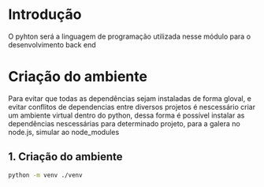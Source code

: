 # Introdução

O pyhton será a linguagem de programação utilizada nesse módulo para o desenvolvimento back end

# Criação do ambiente

Para evitar que todas as dependências sejam instaladas de forma gloval, e evitar conflitos de dependencias entre diversos projetos é nescessário criar um ambiente virtual dentro do python, dessa forma é possível instalar as dependências nescessárias para determinado projeto, para a galera no node.js, simular ao node_modules

## 1. Criação do ambiente

```bash
python -m venv ./venv
```